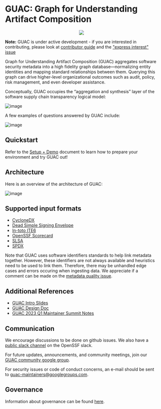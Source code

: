 # GUAC: Graph for Understanding Artifact Composition

<p align="center">
  <img src="https://user-images.githubusercontent.com/3060102/204297133-9bf702c6-b4e2-46df-a029-42b5060b19a4.png">
</p>

**Note:** GUAC is under active development - if you are interested in contributing, please look at [contributor guide](CONTRIBUTING.md)
and the ["express interest" issue](https://github.com/guacsec/guac/issues/1)

Graph for Understanding Artifact Composition (GUAC) aggregates software
security metadata into a high fidelity graph database—normalizing entity
identities and mapping standard relationships between them. Querying this graph
can drive higher-level organizational outcomes such as audit, policy, risk
management, and even developer assistance.

Conceptually, GUAC occupies the “aggregation and synthesis” layer of the
software supply chain transparency logical model:

![image](https://user-images.githubusercontent.com/3060102/196563695-a1cdc8bd-9946-482f-873a-937bf75891dc.png)

A few examples of questions answered by GUAC include:

![image](https://user-images.githubusercontent.com/3060102/182689788-70acefc1-6d69-4972-abbf-3e60c0d4c014.png)

## Quickstart

Refer to the [Setup + Demo](./SETUP.md) document to learn how to prepare your
environment and try GUAC out!

## Architecture

Here is an overview of the architecture of GUAC:

![image](https://user-images.githubusercontent.com/3060102/182689908-477f4770-1142-4c18-8fa9-16d93dcf84b4.png)

## Supported input formats

- [CycloneDX](https://github.com/CycloneDX/specification)
- [Dead Simple Signing Envelope](https://github.com/secure-systems-lab/dsse)
- [In-toto ITE6](https://github.com/in-toto/attestation)
- [OpenSSF Scorecard](https://github.com/ossf/scorecard)
- [SLSA](https://github.com/slsa-framework/slsa)
- [SPDX](https://spdx.dev/specifications/)

Note that GUAC uses software identifiers standards to help link metadata
together. However, these identifiers are not always available and heuristics
need to be used to link them. Therefore, there may be unhandled edge cases and
errors occuring when ingesting data. We appreciate if a comment can be made on
the [metadata quality issue](https://github.com/guacsec/guac/issues/169).

## Additional References

- [GUAC Intro Slides](https://docs.google.com/presentation/d/1WF4dsJiwR6URWPgn1aiHAE3iLVl-oGP4SJRWFpcOlao/edit#slide=id.p)
- [GUAC Design Doc](https://docs.google.com/document/d/1N5x0HErb-kmCPgG9M8TwBEOGIVU54clqp_X4KhtNJI8/edit)
- [GUAC 2023 Q1 Maintainer Summit Notes](https://docs.google.com/document/d/15Kb3I3SWhq-9_R7WYhSjsIxn_FykYgPyFlQWlLgF4fA/edit)

## Communication

We encourage discussions to be done on github issues.
We also have a [public slack channel](https://openssf.slack.com/archives/C03U677QD46) on
the OpenSSF slack.

For future updates, announcements, and community meetings, join our [GUAC community google group](https://groups.google.com/forum/#!forum/guac-community/join).

For security issues or code of conduct concerns, an e-mail should be sent to
guac-maintainers@googlegroups.com.

## Governance

Information about governance can be found [here](GOVERNANCE.md).
